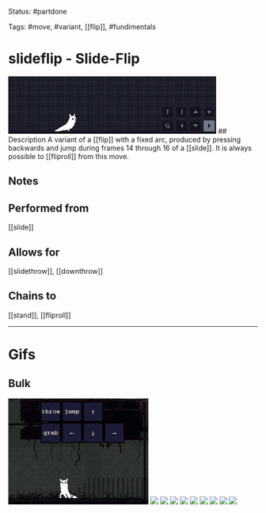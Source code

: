 Status: #partdone

Tags: #move, #variant, [[flip]], #fundimentals

# slideflip - Slide-Flip
<img src=https://raw.githubusercontent.com/LauraHannah44/Rain-World-Movement/main/Files/slideflip_header.gif>
## Description
A variant of a [[flip]] with a fixed arc, produced by pressing backwards and jump during frames 14 through 16 of a [[slide]]. It is always possible to [[fliproll]] from this move.

## Notes


## Performed from
[[slide]]

## Allows for
[[slidethrow]], [[downthrow]]

## Chains to
[[stand]], [[fliproll]]

___
# Gifs
## Bulk
<img src=https://raw.githubusercontent.com/LauraHannah44/Rain-World-Movement/main/Files/slideflip_0.gif>
<img src=https://raw.githubusercontent.com/LauraHannah44/Rain-World-Movement/main/Files/slideflip_1.gif>
<img src=https://raw.githubusercontent.com/LauraHannah44/Rain-World-Movement/main/Files/slideflip_2.gif>
<img src=https://raw.githubusercontent.com/LauraHannah44/Rain-World-Movement/main/Files/slideflip_3.gif>
<img src=https://raw.githubusercontent.com/LauraHannah44/Rain-World-Movement/main/Files/slideflip_4.gif>
<img src=https://raw.githubusercontent.com/LauraHannah44/Rain-World-Movement/main/Files/slideflip_5.gif>
<img src=https://raw.githubusercontent.com/LauraHannah44/Rain-World-Movement/main/Files/slideflip_6.gif>
<img src=https://raw.githubusercontent.com/LauraHannah44/Rain-World-Movement/main/Files/slideflip_7.gif>
<img src=https://raw.githubusercontent.com/LauraHannah44/Rain-World-Movement/main/Files/slideflip_8.gif>
<img src=https://raw.githubusercontent.com/LauraHannah44/Rain-World-Movement/main/Files/slideflip_9.gif>